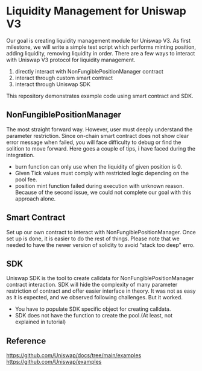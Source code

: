 # Liquidity Management for Uniswap V3
Our goal is creating liquidity management module for Uniswap V3. 
As first milestone, we will write a simple test script which performs minting position, adding liquidity, removing liquidity in order. 
There are a few ways to interact with Uniswap V3 protocol for liquidity management.
1. directly interact with NonFungiblePositionManager contract
2. interact through custom smart contract
3. interact through Uniswap SDK

This repository demonstrates example code using smart contract and SDK.

## NonFungiblePositionManager
The most straight forward way. However, user must deeply understand the parameter restriction. 
Since on-chain smart contract does not show clear error message when failed, you will face difficulty to debug or find the solition to move forward.
Here goes a couple of tips, i have faced during the integration.
- burn function can only use when the liquidity of given position is 0.
- Given Tick values must comply with restricted logic depending on the pool fee. 
- position mint function failed during execution with unknown reason.
Because of the second issue, we could not complete our goal with this approach alone.

## Smart Contract
Set up our own contract to interact with NonFungiblePositionManager.
Once set up is done, it is easier to do the rest of things. 
Please note that we needed to have the newer version of solidity to avoid "stack too deep" erro.

## SDK
Uniswap SDK is the tool to create calldata for NonFungiblePositionManager contract interaction.
SDK will hide the complexity of many parameter restriction of contract and offer easier interface in theory.
It was not as easy as it is expected, and we observed following challenges. But it worked.
- You have to populate SDK specific object for creating calldata.
- SDK does not have the function to create the pool.(At least, not explained in tutorial)

## Reference
https://github.com/Uniswap/docs/tree/main/examples  
https://github.com/Uniswap/examples
